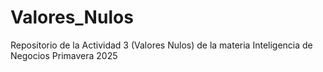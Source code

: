 # Valores_Nulos
Repositorio de la Actividad 3 (Valores Nulos) de la materia Inteligencia de Negocios Primavera 2025
